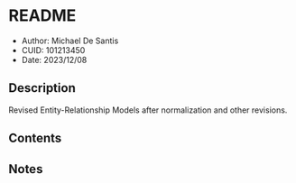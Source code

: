 # README
* Author: Michael De Santis
* CUID: 101213450
* Date: 2023/12/08

## Description
Revised Entity-Relationship Models after normalization and other revisions.

## Contents

## Notes

